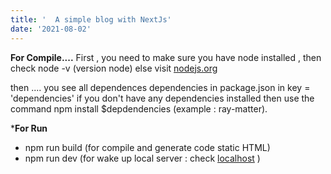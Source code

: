 ```yaml
---
title: '  A simple blog with NextJs'
date: '2021-08-02'
---
```


**For Compile....** 
First , you need to make sure you have node installed , then check node -v (version node) else visit [nodejs.org](https://nodejs.org/es/download/) 

then ....
you see all dependences dependencies in package.json in key = 'dependencies' if you don't have any dependencies installed then use the command npm install $depdendencies (example : ray-matter).

***For Run**
- npm run build (for compile and generate code static HTML)
- npm run dev   (for wake up local server : check [localhost](http://localhost:3000/) )